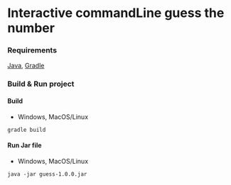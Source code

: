 # Interactive commandLine guess the number

### Requirements
[Java](https://adoptium.net), [Gradle](https://gradle.org)

### Build & Run project

#### Build
* Windows, MacOS/Linux
```
gradle build
```
#### Run Jar file
* Windows, MacOS/Linux
```
java -jar guess-1.0.0.jar
```
